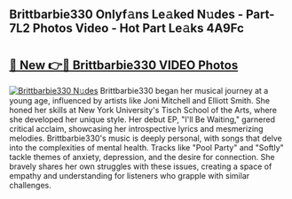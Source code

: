 ## Brittbarbie330 Onlyf𝚊ns Le𝚊ked N𝚞des - Part-7L2 Photos Video - Hot Part Le𝚊ks 4A9Fc

# <h2><a href="http://ac21639.deff.icu/?id=Brittbarbie330">🔗 New 👉🔴 Brittbarbie330 VIDEO Photos</a></h2>

[![Brittbarbie330 N𝚞des](https://i.imgur.com/rIISA9y.gif)](http://ac21639.deff.icu/?id=Brittbarbie330)
Brittbarbie330 began her musical journey at a young age, influenced by artists like Joni Mitchell and Elliott Smith. She honed her skills at New York University's Tisch School of the Arts, where she developed her unique style. Her debut EP, "I'll Be Waiting," garnered critical acclaim, showcasing her introspective lyrics and mesmerizing melodies. Brittbarbie330's music is deeply personal, with songs that delve into the complexities of mental health. Tracks like "Pool Party" and "Softly" tackle themes of anxiety, depression, and the desire for connection. She bravely shares her own struggles with these issues, creating a space of empathy and understanding for listeners who grapple with similar challenges.
